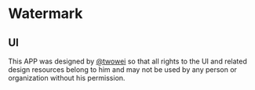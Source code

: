# Watermark

## UI

This APP was designed by [@twowei](https://github.com/twowei) so that all rights to the UI and related design resources belong to him and may not be used by any person or organization without his permission.
